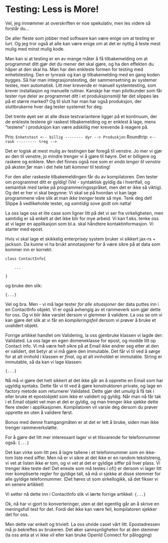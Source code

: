 # Testing: Less is More!

Vel, jeg innrømmer at overskriften er noe spekulativ, men les videre så forstår du...

De aller fleste som jobber med software kan være enige om at testing er lurt. Og jeg tror også at alle kan være enige om at det er nyttig å teste mest mulig med minst mulig kode.

Man kan si at testing er en av mange måter å få tilbakemelding om at programmet ditt gjør det du mener det skal gjøre, og ha den effekten du håper at den skal ha. Man har den enkleste formen for testing med enhetstesting. Den er lynrask og kan gi  tilbakemelding med en gang koden bygges.  Så har man integrasjonstesting, der sammensetning av systemer testes, men automatisk. Litt mer krevende er manuell systemtesting, som krever installasjon og manuelle rutiner. Kanskje har man pilotkunder som får tester nye deler av programmet ditt i et produksjonsmiljl før det slippes løs på et større marked?
Og til slutt har man har også produksjon, der sluttbrukerne hver dag tester systemet for deg. 

Det trente øyet ser at alle disse testvariantene ligger på et kontinuum, der de enkleste testene gir raskest tilbakemelding og er enklest å lage, mens "testene" i produksjon kan være adskillig mer krevende å reagere på. 


Pris: `Enhetstest <-- billig -------- dyr --> Produskjon`
Roundtrip: ` <-- rask --------- treg --> `

Det er logisk at mest mulig av testingen bør foregå til venstre. Jo mer vi gjør av den til venstre, jo mindre trenger vi å gjøre til høyre. Det er billigere og raskere og enklere. Men det finnes også noe som er _enda lenger til venstre_ på aksten _før_ man i det hele tatt _kommer_ til testing!

For den aller raskeste tilbakemeldingen får du av kompilatoren. Den tester om programmet ditt er gyldig! (Vel - syntaktisk gyldig da i hvertfall, og semantisk med tanke på programmeringsspråket, men det er ikke så viktig). Og det er her vi skal begynne: Vi skal se på hvordan vi kan lage programmene våre slik at man _ikke trenger_ teste så mye. Tenk deg det! Slippe å vedlikeholde tester, og _samtidig_ sove godt om natta!

La oss lage oss et lite case som ligner litt på det vi ser fra virkeligheten, men samtidig er så enkelt at det ikke blir for mye arbeid. Vi kan f.eks. tenke oss at vi lager en applikasjon som bl.a. skal håndtere kontaktinformasjon. Vi starter med epost.

Hvis vi skal lage et skikkelig enterprisey system bruker vi sikkert jax-rs + jackson. Da kunne vi ha brukt annotasjoner for å være sikre på at data som kommer inn er korrekt:
```
class ContactInfo{

    ...

}
```
og bruke den slik:
```
{...}
```
Vel og bra. Men - vi må lage tester _for alle situasjoner_ der data puttes inn i en ContactInfo objekt. Vi er også avhengig av et rammeverk som gjør dette for oss. Og vi blir ikke varslet dersom vi glemmer å validere. 
La oss se om vi kan gjøre det slik at vi får en _kompileringsfeil_ dersom vi prøver å bruke et uvalidert objekt.

Forrige artikkel handlet om Validering, la oss gjenbruke klassen vi lagde der: Validated. La oss lage en egen domeneklasse for epost, og modde litt op Contact info.
Vi må være helt sikre på at Email ikke endrer seg etter at den er validert, det betyr at vi må gjøre den immutable. Det får vi til ved å sørge for at alt innhold i klassen er _final_, og at alt innholdet er immutable. String er immutable, så da kan vi lage klassen:
```
{...}
```

Nå må vi gjøre det helt sikkert at det ikke går an å opprette en Email som har ugyldig syntaks. Dette får vi til ved å gjøre konstruktoren private, og lage en factory metode som returnerer Validated<Email>. Dette gjør det _umulig_ å få tak i eller bruke et epostobjekt som ikke er validert og gyldig. Når man nå får tak i et Email objekt vet man at det er gyldig, og man trenger ikke sjekke dette flere steder i applikasjonen. Kompilatoren vil varsle deg dersom du prøver opprette en uten å validere først.

Bonus med denne framgangmåten er at det er lett å bruke, siden man ikke trenger rammeverkstøtte.

For å gjøre det litt mer interessant lager vi et tilsvarende for telefonnummer også:
```{...}```

Det kan virke som litt pes å lagre tallene i et telefonnummer som en ikke-tom liste med siffer. Men nå er vi sikre at det ikke er en random tekststreng, vi vet at listen ikke er tom, og vi vet at det er gyldige siffer på hver plass. Vi trenger ikke teste det! Det eneste som må testes i of() er dersom vi lager litt mer kompliserte regler for gyldige tall, så må vi sjekke at disse stemmer for alle gyldige telefonnummer. (Det høres ut som sirkellogikk, så det fikser vi en senere artikkel)

Vi setter nå dette inn i ContactInfo slik vi lærte forrige artikkel:
```{...}```


Ok, nå har vi gjort to konverteringer, uten at det egentlig går an å skrive en meningsfull test for det. Fordi det ikke kan være feil, kompilatoren sjekker det for oss.

Men dette var enkelt og trivielt. La oss utvide caset vårt litt. 
Epostadressen må jo bekreftes av brukeren. Det øker sannsynligheten for at den stemmer (la oss anta at vi ikke vil eller kan bruke OpenId Connect for pålogging)


